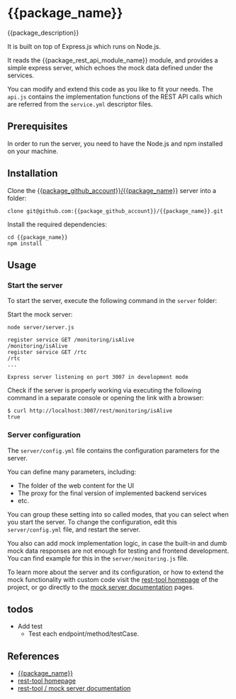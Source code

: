 {{package_name}}
==================

{{package_description}}

It is built on top of Express.js which runs on Node.js.

It reads the {{package_rest_api_module_name}} module, and provides a simple express server,
which echoes the mock data defined under the services.

You can modify and extend this code as you like to fit your needs.
The `api.js` contains the implementation functions of the REST API calls which are referred from 
the `service.yml` descriptor files.


## Prerequisites

In order to run the server, you need to have the Node.js and npm installed on your machine.


## Installation

Clone the [{{package_github_account}}/{{package_name}}](https://github.com/{{package_github_account}}/{{package_name}}) server into a folder:

    clone git@github.com:{{package_github_account}}/{{package_name}}.git

Install the required dependencies:

    cd {{package_name}}
    npm install


## Usage

### Start the server

To start the server, execute the following command in the `server` folder:

Start the mock server:

    node server/server.js

    register service GET /monitoring/isAlive
    /monitoring/isAlive
    register service GET /rtc
    /rtc
    ...

    Express server listening on port 3007 in development mode

Check if the server is properly working via executing the following command 
in a separate console or opening the link with a browser:

    $ curl http://localhost:3007/rest/monitoring/isAlive
    true


### Server configuration

The `server/config.yml` file contains the configuration parameters for the server.

You can define many parameters, including:

- The folder of the web content for the UI
- The proxy for the final version of implemented backend services
- etc.

You can group these setting into so called modes, that you can select when you start the server.
To change the configuration, edit this `server/config.yml` file, and restart the server.

You also can add mock implementation logic,
in case the built-in and dumb mock data responses are not enough for testing and frontend development.
You can find example for this in the `server/monitoring.js` file.

To learn more about the server and its configuration, or how to extend the mock functionality 
with custom code visit the [rest-tool homepage](http://tombenke.github.io/rest-tool/) of the project, or
go directly to the [mock server documentation](http://tombenke.github.io/rest-tool/docs/server.html) pages.


## todos

- Add test
    - Test each endpoint/method/testCase.

## References

- [{{package_name}}](https://github.com/{{package_github_account}}/{{package_name}})
- [rest-tool homepage](http://tombenke.github.io/rest-tool/)
- [rest-tool / mock server documentation](http://tombenke.github.io/rest-tool/docs/server.html)
